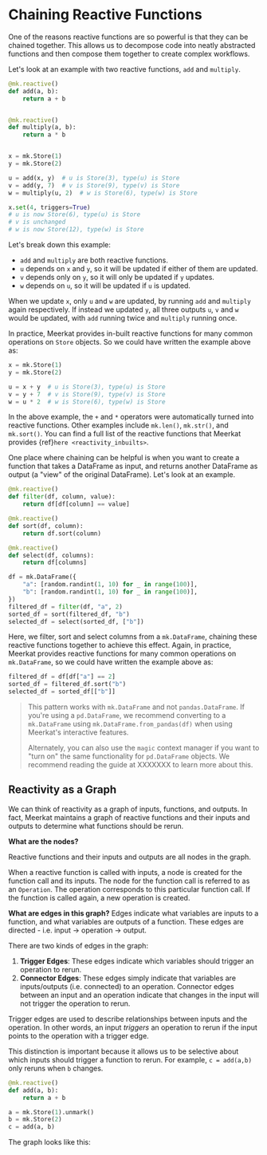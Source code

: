 # Chaining Reactive Functions

One of the reasons reactive functions are so powerful is that they can be chained together. This allows us to decompose code into neatly abstracted functions and then compose them together to create complex workflows.

Let's look at an example with two reactive functions, `add` and `multiply`.

```python
@mk.reactive()
def add(a, b):
    return a + b


@mk.reactive()
def multiply(a, b):
    return a * b


x = mk.Store(1)
y = mk.Store(2)

u = add(x, y)  # u is Store(3), type(u) is Store
v = add(y, 7)  # v is Store(9), type(v) is Store
w = multiply(u, 2)  # w is Store(6), type(w) is Store

x.set(4, triggers=True)
# u is now Store(6), type(u) is Store
# v is unchanged
# w is now Store(12), type(w) is Store
```

Let's break down this example:

- `add` and `multiply` are both reactive functions.
- `u` depends on `x` and `y`, so it will be updated if either of them are updated.
- `v` depends only on `y`, so it will only be updated if `y` updates.
- `w` depends on `u`, so it will be updated if `u` is updated.

When we update `x`, only `u` and `w` are updated, by running `add` and `multiply` again respectively. If instead we updated `y`, all three outputs `u`, `v` and `w` would be updated, with `add` running twice and `multiply` running once.

In practice, Meerkat provides in-built reactive functions for many common operations on `Store` objects. So we could have written the example above as:

```python
x = mk.Store(1)
y = mk.Store(2)

u = x + y  # u is Store(3), type(u) is Store
v = y + 7  # v is Store(9), type(v) is Store
w = u * 2  # w is Store(6), type(w) is Store
```

In the above example, the `+` and `*` operators were automatically turned into reactive functions. Other examples include `mk.len()`, `mk.str()`, and `mk.sort()`. You can find a full list of the reactive functions that Meerkat provides {ref}`here <reactivity_inbuilts>`.

One place where chaining can be helpful is when you want to create a function that takes a DataFrame as input, and returns another DataFrame as output (a "view" of the original DataFrame). Let's look at an example.

```python
@mk.reactive()
def filter(df, column, value):
    return df[df[column] == value]

@mk.reactive()
def sort(df, column):
    return df.sort(column)

@mk.reactive()
def select(df, columns):
    return df[columns]

df = mk.DataFrame({
    "a": [random.randint(1, 10) for _ in range(100)],
    "b": [random.randint(1, 10) for _ in range(100)],
})
filtered_df = filter(df, "a", 2)
sorted_df = sort(filtered_df, "b")
selected_df = select(sorted_df, ["b"])
```

Here, we filter, sort and select columns from a `mk.DataFrame`, chaining these reactive functions together to achieve this effect. Again, in practice, Meerkat provides reactive functions for many common operations on `mk.DataFrame`, so we could have written the example above as:

```python
filtered_df = df[df["a"] == 2]
sorted_df = filtered_df.sort("b")
selected_df = sorted_df[["b"]]
```

> This pattern works with `mk.DataFrame` and not `pandas.DataFrame`. If you're using a `pd.DataFrame`, we recommend converting to a `mk.DataFrame` using `mk.DataFrame.from_pandas(df)` when using Meerkat's interactive features.
>
> Alternately, you can also use the `magic` context manager if you want to "turn on" the same functionality for `pd.DataFrame` objects. We recommend reading the guide at XXXXXXX to learn more about this.

## Reactivity as a Graph

We can think of reactivity as a graph of inputs, functions, and outputs.
In fact, Meerkat maintains a graph of reactive functions and their inputs and outputs to determine what functions should be rerun.

**What are the nodes?**

Reactive functions and their inputs and outputs are all nodes in the graph.

When a reactive function is called with inputs, a node is created for the function call and its inputs.
The node for the function call is referred to as an `Operation`.
The operation corresponds to this particular function call. If the function is called again, a new operation is created.

**What are edges in this graph?**
Edges indicate what variables are inputs to a function, and what variables are outputs of a function.
These edges are directed - i.e. input -> operation -> output.

There are two kinds of edges in the graph:

1. **Trigger Edges**: These edges indicate which variables should trigger an operation to rerun.
2. **Connector Edges**: These edges simply indicate that variables are inputs/outputs (i.e. connected) to an operation. Connector edges between an input and an operation indicate that changes in the input will not trigger the operation to rerun.

Trigger edges are used to describe relationships between inputs and the operation. In other words,
an input _triggers_ an operation to rerun if the input points to the operation with a trigger edge.

This distinction is important because it allows us to be selective about which inputs should trigger a function to rerun.
For example, `c = add(a,b)` only reruns when `b` changes.

```python
@mk.reactive()
def add(a, b):
    return a + b

a = mk.Store(1).unmark()
b = mk.Store(2)
c = add(a, b)
```

The graph looks like this:

```{figure} ../../../assets/guide/graph/add.png

```

